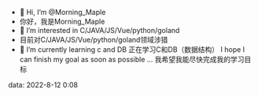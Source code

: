 - 👋 Hi, I’m @Morning_Maple
- 你好，我是Morning_Maple
- 👀 I’m interested in C/JAVA/JS/Vue/python/goland
- 目前对C/JAVA/JS/Vue/python/goland领域涉猎
- 🌱 I’m currently learning c and DB
正在学习C和DB（数据结构）
I hope I can finish my goal as soon as possible ...
我希望我能尽快完成我的学习目标

data:
2022-8-12 0:08

<!---
Morning-Maple/Morning-Maple is a ✨ special ✨ repository because its `README.md` (this file) appears on your GitHub profile.
You can click the Preview link to take a look at your changes.
--->
